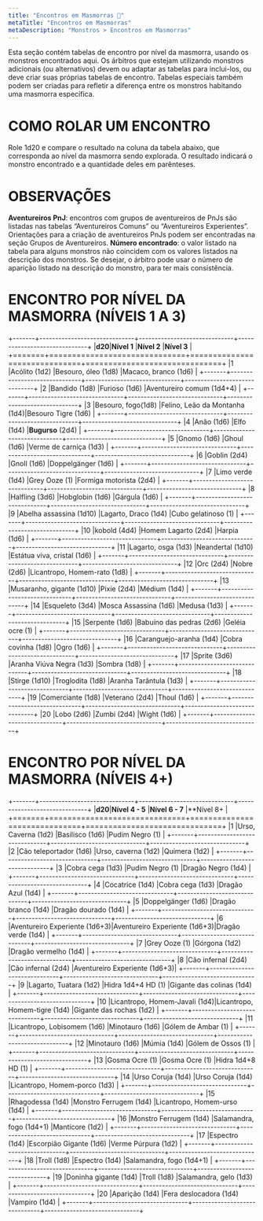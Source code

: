 ```yaml
---
title: "Encontros em Masmorras 🔴"
metaTitle: "Encontros em Masmorras"
metaDescription: "Monstros > Encontros em Masmorras"
---
```


Esta seção contém tabelas de encontro por nível da masmorra, usando os monstros encontrados aqui. Os árbitros que estejam utilizando monstros adicionais (ou alternativos) devem ou adaptar as tabelas para inclui-los, ou deve criar suas próprias tabelas de encontro. Tabelas especiais também podem ser criadas para refletir a diferença entre os monstros habitando uma masmorra específica.

# COMO ROLAR UM ENCONTRO
Role 1d20 e compare o resultado na coluna da tabela abaixo, que corresponda ao nível da masmorra sendo explorada. O resultado indicará o monstro encontrado e a quantidade deles em parênteses.

# OBSERVAÇÕES
**Aventureiros PnJ**: encontros com grupos de aventureiros de PnJs são listadas nas tabelas “Aventureiros Comuns” ou “Aventureiros Experientes”. Orientações para a criação de aventureiros PnJs podem ser encontradas na seção Grupos de Aventureiros. 
**Número encontrado**: o valor listado na tabela para alguns monstros não coincidem com os valores listados na descrição dos monstros. Se desejar, o árbitro pode usar o número de aparição listado na descrição do monstro, para ter mais consistência.

# ENCONTRO POR NÍVEL DA MASMORRA (NÍVEIS 1 A 3)

+-------+------------------------------+------------------------------+------------------------------+
|**d20**|**Nível 1**                   |**Nível 2**                   |**Nível 3**                   |
+=======+==============================+==============================+==============================+
|1      |Acólito (1d2)                 |Besouro, óleo (1d8)           |Macaco, branco (1d6)          |
+-------+------------------------------+------------------------------+------------------------------+
|2      |Bandido (1d8)                 |Furioso (1d6)                 |Aventureiro comum (1d4+4)     |
+-------+------------------------------+------------------------------+------------------------------+
|3      |Besouro, fogo(1d8)            |Felino, Leão da Montanha (1d4)|Besouro Tigre (1d6)           |
+-------+------------------------------+------------------------------+------------------------------+
|4      |Anão (1d6)                    |Elfo (1d4)                    |**Bugurso** (2d4)             |
+-------+------------------------------+------------------------------+------------------------------+
|5      |Gnomo (1d6)                   |Ghoul (1d6)                   |Verme de carniça (1d3)        |
+-------+------------------------------+------------------------------+------------------------------+
|6      |Goblin (2d4)                  |Gnoll (1d6)                   |Doppelgänger (1d6)            |
+-------+------------------------------+------------------------------+------------------------------+
|7      |Limo verde (1d4)              |Grey Ooze (1)                 |Formiga motorista (2d4)       |
+-------+------------------------------+------------------------------+------------------------------+
|8      |Halfling (3d6)                |Hobglobin (1d6)               |Gárgula (1d6)                 |
+-------+------------------------------+------------------------------+------------------------------+
|9      |Abelha assassina (1d10)       |Lagarto, Draco (1d4)          |Cubo gelatinoso (1)           |
+-------+------------------------------+------------------------------+------------------------------+
|10     |kobold (4d4)                  |Homem Lagarto (2d4)           |Harpia (1d6)                  |
+-------+------------------------------+------------------------------+------------------------------+
|11     |Lagarto, osga (1d3)           |Neandertal (1d10)             |Estátua viva, cristal (1d6)   |
+-------+------------------------------+------------------------------+------------------------------+
|12     |Orc (2d4)                     |Nobre (2d6)                   |Licantropo, Homem-rato (1d8)  |
+-------+------------------------------+------------------------------+------------------------------+
|13     |Musaranho, gigante (1d10)     |Pixie (2d4)                   |Médium (1d4)                  |
+-------+------------------------------+------------------------------+------------------------------+
|14     |Esqueleto (3d4)               |Mosca Assassina (1d6)         |Medusa (1d3)                  |
+-------+------------------------------+------------------------------+------------------------------+
|15     |Serpente (1d6)                |Babuíno das pedras (2d6)      |Geléia ocre (1)               |
+-------+------------------------------+------------------------------+------------------------------+
|16     |Caranguejo-aranha (1d4)       |Cobra covinha (1d8)           |Ogro (1d6)                    |
+-------+------------------------------+------------------------------+------------------------------+
|17     |Sprite (3d6)                  |Aranha Viúva Negra (1d3)      |Sombra (1d8)                  |
+-------+------------------------------+------------------------------+------------------------------+
|18     |Stirge (1d10)                 |Troglodita (1d8)              |Aranha Tarântula (1d3)        |
+-------+------------------------------+------------------------------+------------------------------+
|19     |Comerciante (1d8)             |Veterano (2d4)                |Thoul (1d6)                   |
+-------+------------------------------+------------------------------+------------------------------+
|20     |Lobo (2d6)                    |Zumbi (2d4)                   |Wight (1d6)                   |
+-------+------------------------------+------------------------------+------------------------------+

# ENCONTRO POR NÍVEL DA MASMORRA (NÍVEIS 4+)

+-------+------------------------------+------------------------------+------------------------------+
|**d20**|**Nível 4 - 5**               |**Nível 6 - 7**               |**Nível 8+                    |
+=======+==============================+==============================+==============================+
|1      |Urso, Caverna (1d2)           |Basilisco (1d6)               |Pudim Negro (1)               |
+-------+------------------------------+------------------------------+------------------------------+
|2      |Cão teleportador (1d6)        |Urso, caverna (1d2)           |Quimera (1d2)                 |
+-------+------------------------------+------------------------------+------------------------------+
|3      |Cobra cega (1d3)              |Pudim Negro (1)               |Dragão Negro (1d4)            |
+-------+------------------------------+------------------------------+------------------------------+
|4      |Cocatrice (1d4)               |Cobra cega (1d3)              |Dragão Azul (1d4)             |
+-------+------------------------------+------------------------------+------------------------------+
|5      |Doppelgänger (1d6)            |Dragão branco (1d4)           |Dragão dourado (1d4)          |
+-------+------------------------------+------------------------------+------------------------------+
|6      |Aventureiro Experiente (1d6+3)|Aventureiro Experiente (1d6+3)|Dragão verde (1d4)            |
+-------+------------------------------+------------------------------+------------------------------+
|7      |Grey Ooze (1)                 |Górgona (1d2)                 |Dragão vermelho (1d4)         |
+-------+------------------------------+------------------------------+------------------------------+
|8      |Cão infernal (2d4)            |Cão infernal (2d4)            |Aventureiro Experiente (1d6+3)|
+-------+------------------------------+------------------------------+------------------------------+
|9      |Lagarto, Tuatara (1d2)        |Hidra 1d4+4 HD (1)            |Gigante das colinas (1d4)     |
+-------+------------------------------+------------------------------+------------------------------+
|10     |Licantropo, Homem-Javali (1d4)|Licantropo, Homem-tigre (1d4) |Gigante das rochas (1d2)      |
+-------+------------------------------+------------------------------+------------------------------+
|11     |Licantropo, Lobisomem (1d6)   |Minotauro (1d6)               |Gólem de Ambar (1)            |
+-------+------------------------------+------------------------------+------------------------------+
|12     |Minotauro (1d6)               |Múmia (1d4)                   |Gólem de Ossos (1)            |
+-------+------------------------------+------------------------------+------------------------------+
|13     |Gosma Ocre (1)                |Gosma Ocre (1)                |Hidra 1d4+8 HD (1)            |
+-------+------------------------------+------------------------------+------------------------------+
|14     |Urso Coruja (1d4)             |Urso Coruja (1d4)             |Licantropo, Homem-porco (1d3) |
+-------+------------------------------+------------------------------+------------------------------+
|15     |Rhagodessa (1d4)              |Monstro Ferrugem (1d4)        |Licantropo, Homem-urso (1d4)  |
+-------+------------------------------+------------------------------+------------------------------+
|16     |Monstro Ferrugem (1d4)        |Salamandra, fogo (1d4+1)      |Mantícore (1d2)               |
+-------+------------------------------+------------------------------+------------------------------+
|17     |Espectro (1d4)                |Escorpião Gigante (1d6)       |Verme Púrpura (1d2)           |
+-------+------------------------------+------------------------------+------------------------------+
|18     |Troll (1d8)                   |Espectro (1d4)                |Salamandra, fogo (1d4+1)      |
+-------+------------------------------+------------------------------+------------------------------+
|19     |Doninha gigante (1d4)         |Troll (1d8)                   |Salamandra, gelo (1d3)        |
+-------+------------------------------+------------------------------+------------------------------+
|20     |Aparição (1d4)                |Fera deslocadora (1d4)        |Vampiro (1d4)                 |
+-------+------------------------------+------------------------------+------------------------------+